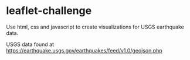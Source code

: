 # leaflet-challenge

Use html, css and javascript to create visualizations for USGS earthquake data. 

 USGS data found at https://earthquake.usgs.gov/earthquakes/feed/v1.0/geojson.php
